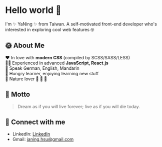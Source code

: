 # Hello world :wave:
I'm :sparkles: YaNing :sparkles: from Taiwan. A self-motivated front-end developer who's interested in exploring cool web features :nerd_face:

## :sun_with_face: About Me
:heart: In love with __modern CSS__ (compiled by SCSS/SASS/LESS) <br/>
:woman_technologist: Experienced in advanced __JavaScript, React.js__ <br/>
:ghost: Speak German, English, Mandarin <br/>
:rocket: Hungry learner, enjoying learning new stuff <br/>
:evergreen_tree: Nature lover :ocean: :kangaroo: :otter: <br/>

## :thought_balloon: Motto
> Dream as if you will live forever; live as if you will die today. 

## :email: Connect with me
* LinkedIn: [LinkedIn](https://www.linkedin.com/in/yaning-hsu/)
* Gmail: [janing.hsu@gmail.com](janing.hsu@gmail.com)
